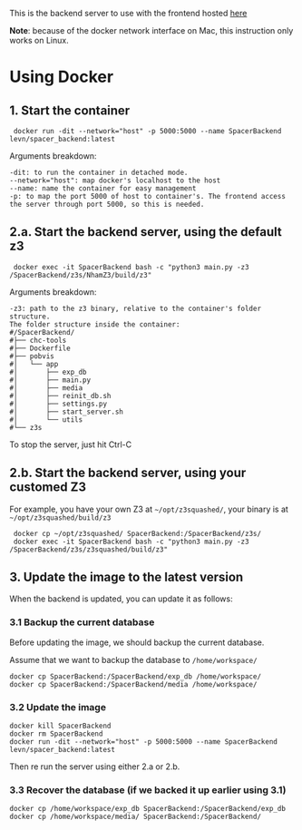 This is the backend server to use with the frontend hosted [here](https://nhamlv-55.github.io/saturation-visualization/#/)

__Note__: because of the docker network interface on Mac, this instruction only works on Linux.
# Using Docker
## 1. Start the container

```
 docker run -dit --network="host" -p 5000:5000 --name SpacerBackend levn/spacer_backend:latest

```
Arguments breakdown:
```
-dit: to run the container in detached mode.
--network="host": map docker's localhost to the host
--name: name the container for easy management
-p: to map the port 5000 of host to container's. The frontend access the server through port 5000, so this is needed.

```
## 2.a. Start the backend server, using the default z3 
```
 docker exec -it SpacerBackend bash -c "python3 main.py -z3 /SpacerBackend/z3s/NhamZ3/build/z3"
``` 
Arguments breakdown:
```
-z3: path to the z3 binary, relative to the container's folder structure.
The folder structure inside the container:
#/SpacerBackend/
#├── chc-tools
#├── Dockerfile
#├── pobvis
#│   └── app
#│       ├── exp_db
#│       ├── main.py
#│       ├── media
#│       ├── reinit_db.sh
#│       ├── settings.py
#│       ├── start_server.sh
#│       └── utils
#└── z3s
```
To stop the server, just hit Ctrl-C
## 2.b. Start the backend server, using your customed Z3
For example, you have your own Z3 at `~/opt/z3squashed/`, your binary is at `~/opt/z3squashed/build/z3`
```
 docker cp ~/opt/z3squashed/ SpacerBackend:/SpacerBackend/z3s/
 docker exec -it SpacerBackend bash -c "python3 main.py -z3 /SpacerBackend/z3s/z3squashed/build/z3"
```

## 3. Update the image to the latest version
When the backend is updated, you can update it as follows:
### 3.1 Backup the current database
Before updating the image, we should backup the current database.

Assume that we want to backup the database to `/home/workspace/`
```
docker cp SpacerBackend:/SpacerBackend/exp_db /home/workspace/
docker cp SpacerBackend:/SpacerBackend/media /home/workspace/
```
### 3.2 Update the image
```
docker kill SpacerBackend
docker rm SpacerBackend
docker run -dit --network="host" -p 5000:5000 --name SpacerBackend levn/spacer_backend:latest
```
Then re run the server using either 2.a or 2.b. 
### 3.3 Recover the database (if we backed it up earlier using 3.1)
```
docker cp /home/workspace/exp_db SpacerBackend:/SpacerBackend/exp_db
docker cp /home/workspace/media/ SpacerBackend:/SpacerBackend/
```


